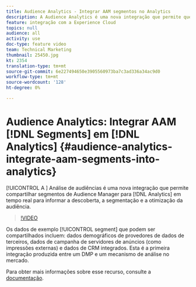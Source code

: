 ```yaml
---
title: Audience Analytics - Integrar AAM segmentos no Analytics
description: A Audience Analytics é uma nova integração que permite que você compartilhe segmentos de Audience Manager (AAM) para Analytics (AA) em tempo real para informar a descoberta, a segmentação e a otimização de audiências.
feature: integração com a Experience Cloud
topics: null
audience: all
activity: use
doc-type: feature video
team: Technical Marketing
thumbnail: 25450.jpg
kt: 2354
translation-type: tm+mt
source-git-commit: 6e227494650e3905560973ba7c3ad336a34ac9d0
workflow-type: tm+mt
source-wordcount: '128'
ht-degree: 0%

---
```



# Audience Analytics: Integrar AAM [!DNL Segments] em [!DNL Analytics] {#audience-analytics-integrate-aam-segments-into-analytics}

[!UICONTROL A ] Análise de audiências é uma nova integração que permite compartilhar segmentos de Audience Manager para  [!DNL Analytics] em tempo real para informar a descoberta, a segmentação e a otimização da audiência.

>[!VIDEO](https://video.tv.adobe.com/v/25450/?quality=12)

Os dados de exemplo [!UICONTROL segment] que podem ser compartilhados incluem: dados demográficos de provedores de dados de terceiros, dados de campanha de servidores de anúncios (como impressões externas) e dados de CRM integrados. Esta é a primeira integração produzida entre um DMP e um mecanismo de análise no mercado.

Para obter mais informações sobre esse recurso, consulte a [documentação](https://marketing.adobe.com/resources/help/en_US/analytics/audiences/).
